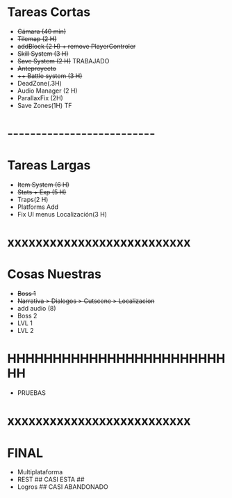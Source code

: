 # Tareas Cortas
- ~~Cámara (40 min)~~
- ~~Tilemap (2 H)~~
- ~~addBlock (2 H) + remove PlayerControler~~
- ~~Skill System (3 H)~~
- ~~Save System (2 H)~~ TRABAJADO
- ~~Anteproyecto~~
- ~~++ Battle system (3 H)~~
- DeadZone(.3H)
- Audio Manager (2 H)
- ParallaxFix (2H)
- Save Zones(1H) TF

# --------------------------
# Tareas Largas
- ~~Item System (6 H)~~
- ~~Stats + Exp (5 H)~~
- Traps(2 H)
- Platforms Add
- Fix UI menus Localización(3 H)
# xxxxxxxxxxxxxxxxxxxxxxxxxx
# Cosas Nuestras
- ~~Boss 1~~
- ~~Narrativa > Dialogos > Cutscene > Localizacion~~
- add audio (8)
- Boss 2
- LVL 1
- LVL 2
# HHHHHHHHHHHHHHHHHHHHHHHHHH
- PRUEBAS
# xxxxxxxxxxxxxxxxxxxxxxxxxx
# FINAL 
- Multiplataforma
- REST ## CASI ESTA ##
- Logros ## CASI ABANDONADO 
